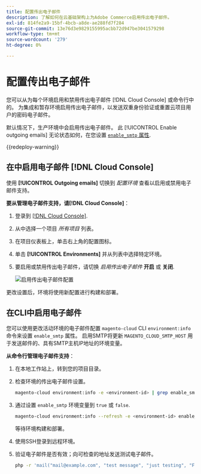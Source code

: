 ```yaml
---
title: 配置传出电子邮件
description: 了解如何在云基础架构上为Adobe Commerce启用传出电子邮件。
exl-id: 814fe2a9-15bf-4bcb-a8de-ae288fd7f284
source-git-commit: 13e76d3e9829155995acbb72d947be3041579298
workflow-type: tm+mt
source-wordcount: '279'
ht-degree: 0%

---
```


# 配置传出电子邮件

您可以从为每个环境启用和禁用传出电子邮件 [!DNL Cloud Console] 或命令行中的。 为集成和暂存环境启用传出电子邮件，以发送双重身份验证或重置云项目用户的密码电子邮件。

默认情况下，生产环境中会启用传出电子邮件。 此 [!UICONTROL Enable outgoing emails] 无论状态如何，在您设置 [`enable_smtp` 属性](#enable-emails-in-the-cli).

{{redeploy-warning}}

## 在中启用电子邮件 [!DNL Cloud Console]

使用 **[!UICONTROL Outgoing emails]** 切换到 _配置环境_ 查看以启用或禁用电子邮件支持。

**要从管理电子邮件支持，请[!DNL Cloud Console]**：

1. 登录到 [[!DNL Cloud Console]](https://console.adobecommerce.com).
1. 从中选择一个项目 _所有项目_ 列表。
1. 在项目仪表板上，单击右上角的配置图标。
1. 单击 **[!UICONTROL Environments]** 并从列表中选择特定环境。
1. 要启用或禁用传出电子邮件，请切换 _启用传出电子邮件_ **开启** 或 **关闭**.

   ![启用传出电子邮件配置](../../assets/outgoing-emails.png)

更改设置后，环境将使用新配置进行构建和部署。

## 在CLI中启用电子邮件

您可以使用更改活动环境的电子邮件配置 `magento-cloud` CLI `environment:info` 命令来设置 `enable_smtp` 属性。 启用SMTP将更新 `MAGENTO_CLOUD_SMTP_HOST` 用于发送邮件的、具有SMTP主机IP地址的环境变量。

**从命令行管理电子邮件支持**：

1. 在本地工作站上，转到您的项目目录。

1. 检查环境的传出电子邮件设置。

   ```bash
   magento-cloud environment:info -e <environment-id> | grep enable_smtp
   ```

1. 通过设置 `enable_smtp` 环境变量到 `true` 或 `false`.

   ```bash
   magento-cloud environment:info --refresh -e <environment-id> enable_smtp true
   ```

   等待环境构建和部署。

1. 使用SSH登录到远程环境。

1. 验证电子邮件是否有效；向可检查的地址发送测试电子邮件。

   ```bash
   php -r 'mail("mail@example.com", "test message", "just testing", "From: tester@example.com");'
   ```
